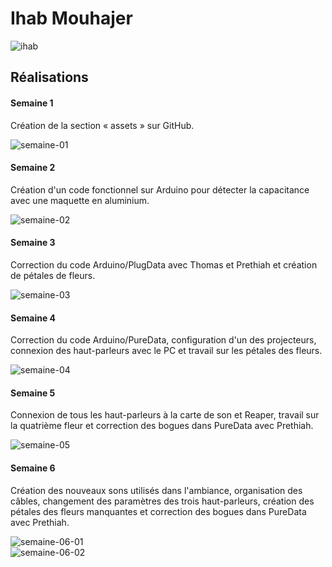 # Ihab Mouhajer  

![ihab](https://github.com/user-attachments/assets/de369a2f-4571-4dd2-89d8-94ea923ebf3e)  

## Réalisations  

#### Semaine 1  

Création de la section « assets » sur GitHub.  

![semaine-01](https://github.com/user-attachments/assets/864cf537-79d0-4e54-a1cf-b92431ee3b47)  

#### Semaine 2  

Création d'un code fonctionnel sur Arduino pour détecter la capacitance avec une maquette en aluminium.  

![semaine-02](https://github.com/user-attachments/assets/95ca8ad6-a264-48b0-9f37-a7e60b750c52)  

#### Semaine 3  

Correction du code Arduino/PlugData avec Thomas et Prethiah et création de pétales de fleurs.  

![semaine-03](https://github.com/user-attachments/assets/68b9bbaf-dd6e-472d-89ac-8d654de2790a)  

#### Semaine 4  

Correction du code Arduino/PureData, configuration d'un des projecteurs, connexion des haut-parleurs avec le PC et travail sur les pétales des fleurs.  

![semaine-04](https://github.com/user-attachments/assets/a8a437f2-7ffc-4a23-bb6e-2b543997f121)  

#### Semaine 5  

Connexion de tous les haut-parleurs à la carte de son et Reaper, travail sur la quatrième fleur et correction des bogues dans PureData avec Prethiah.  

![semaine-05](https://github.com/user-attachments/assets/8d9d121a-1edb-4b3a-b01c-e49380fa4ad3)  

#### Semaine 6  

Création des nouveaux sons utilisés dans l'ambiance, organisation des câbles, changement des paramètres des trois haut-parleurs, création des pétales des fleurs manquantes et correction des bogues dans PureData avec Prethiah.  

![semaine-06-01](https://github.com/user-attachments/assets/09ef0fae-799b-49a7-8048-80f18610f922)  
![semaine-06-02](https://github.com/user-attachments/assets/a6069540-de0c-4394-b5fa-02484e10f0c5)  
